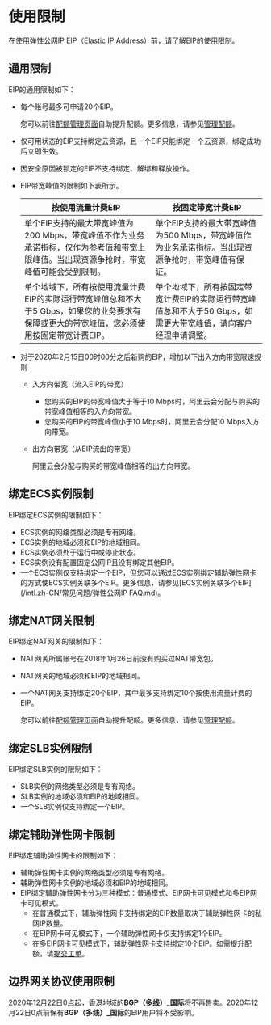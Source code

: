 # 使用限制

在使用弹性公网IP EIP（Elastic IP Address）前，请了解EIP的使用限制。

## 通用限制

EIP的通用限制如下：

-   每个账号最多可申请20个EIP。

    您可以前往[配额管理页面](https://vpc.console.aliyun.com/quota)自助提升配额。更多信息，请参见[管理配额](/intl.zh-CN/用户指南/管理配额.md)。

-   仅可用状态的EIP支持绑定云资源，且一个EIP只能绑定一个云资源，绑定成功后立即生效。
-   因安全原因被锁定的EIP不支持绑定、解绑和释放操作。
-   EIP带宽峰值的限制如下表所示。

    |按使用流量计费EIP|按固定带宽计费EIP|
    |----------|----------|
    |单个EIP支持的最大带宽峰值为200 Mbps，带宽峰值不作为业务承诺指标，仅作为参考值和带宽上限峰值。当出现资源争抢时，带宽峰值可能会受到限制。|单个EIP支持的最大带宽峰值为500 Mbps，带宽峰值作为业务承诺指标。当出现资源争抢时，带宽峰值有保证。|
    |单个地域下，所有按使用流量计费EIP的实际运行带宽峰值总和不大于5 Gbps，如果您的业务要求有保障或更大的带宽峰值，您必须使用按固定带宽计费EIP。|单个地域下，所有按固定带宽计费EIP的实际运行带宽峰值总和不大于50 Gbps，如需更大带宽峰值，请向客户经理申请调整。|

-   对于2020年2月15日00时00分之后新购的EIP，增加以下出入方向带宽限速规则：
    -   入方向带宽（流入EIP的带宽）
        -   您购买的EIP的带宽峰值大于等于10 Mbps时，阿里云会分配与购买的带宽峰值相等的入方向带宽。
        -   您购买的EIP的带宽峰值小于10 Mbps时，阿里云会分配10 Mbps入方向带宽。
    -   出方向带宽（从EIP流出的带宽）

        阿里云会分配与购买的带宽峰值相等的出方向带宽。


## 绑定ECS实例限制

EIP绑定ECS实例的限制如下：

-   ECS实例的网络类型必须是专有网络。
-   ECS实例的地域必须和EIP的地域相同。
-   ECS实例必须处于运行中或停止状态。
-   ECS实例没有配置固定公网IP且没有绑定其他EIP。
-   一个ECS实例仅支持绑定一个EIP，但您可以通过ECS实例绑定辅助弹性网卡的方式使ECS实例关联多个EIP。更多信息，请参见[ECS实例关联多个EIP](/intl.zh-CN/常见问题/弹性公网IP FAQ.md)。

## 绑定NAT网关限制

EIP绑定NAT网关的限制如下：

-   NAT网关所属账号在2018年1月26日前没有购买过NAT带宽包。
-   NAT网关的地域必须和EIP的地域相同。
-   一个NAT网关支持绑定20个EIP，其中最多支持绑定10个按使用流量计费的EIP。

    您可以前往[配额管理页面](https://vpc.console.aliyun.com/quota)自助提升配额。更多信息，请参见[管理配额](/intl.zh-CN/用户指南/管理配额.md)。


## 绑定SLB实例限制

EIP绑定SLB实例的限制如下：

-   SLB实例的网络类型必须是专有网络。
-   SLB实例的地域必须和EIP的地域相同。
-   一个SLB实例仅支持绑定一个EIP。

## 绑定辅助弹性网卡限制

EIP绑定辅助弹性网卡的限制如下：

-   辅助弹性网卡实例的网络类型必须是专有网络。
-   辅助弹性网卡实例的地域必须和EIP的地域相同。
-   EIP绑定辅助弹性网卡分为三种模式：普通模式、EIP网卡可见模式和多EIP网卡可见模式。
    -   在普通模式下，辅助弹性网卡支持绑定的EIP数量取决于辅助弹性网卡的私网IP数量。
    -   在EIP网卡可见模式下，一个辅助弹性网卡仅支持绑定1个EIP。
    -   在多EIP网卡可见模式下，辅助弹性网卡支持绑定10个EIP。如需提升配额，请[提交工单](https://workorder-intl.console.aliyun.com/#/ticket/createIndex)。

## 边界网关协议使用限制

2020年12月22日0点起，香港地域的**BGP（多线）\_国际**将不再售卖。2020年12月22日0点前保有**BGP（多线）\_国际**的EIP用户将不受影响。

